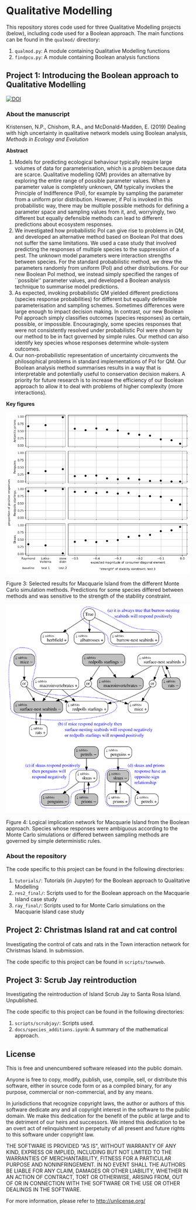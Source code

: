 # Qualitative Modelling

This repository stores code used for three Qualitative Modelling projects (below),
including code used for a Boolean approach.
The main functions can be found in the `qualmod/` directory:
1. `qualmod.py`: A module containing Qualitative Modelling functions 
2. `findpcu.py`: A module containing Boolean analysis functions

## Project 1: Introducing the Boolean approach to Qualitative Modelling

[![DOI](https://zenodo.org/badge/36830558.svg)](https://zenodo.org/badge/latestdoi/36830558)

### About the manuscript

Kristensen, N.P., Chishom, R.A., and McDonald-Madden, E. (2019) Dealing with high uncertainty in qualitative network
models using Boolean analysis, *Methods in Ecology and Evolution*

**Abstract**

1. Models for predicting ecological behaviour typically require large volumes of data for parameterisation, which is a problem because data are scarce.  Qualitative modelling (QM) provides an alternative by exploring the entire range of possible parameter values.  When a parameter value is completely unknown, QM typically invokes the Principle of Indifference (PoI), for example by sampling the parameter from a uniform prior distribution.  However, if PoI is invoked in this probabilistic way, there may be multiple possible methods for defining a parameter space and sampling values from it, and, worryingly, two different but equally defensible methods can lead to different predictions about ecosystem responses.
1. We investigated how probabilistic PoI can give rise to problems in QM, and developed an alternative method based on Boolean PoI that does not suffer the same limitations.  We used a case study that involved predicting the responses of multiple species to the suppression of a pest.  The unknown model parameters were interaction strengths between species.  For the standard probabilistic method, we drew the parameters randomly from uniform (PoI) and other distributions.  For our new Boolean PoI method, we instead simply specified the ranges of ``possible'' parameter values, and developed a Boolean analysis technique to summarise model predictions.
1. As expected, invoking probabilistic QM yielded different predictions (species response probabilities) for different but equally defensible parameterisation and sampling schemes.  Sometimes differences were large enough to impact decision making.  In contrast, our new Boolean PoI approach simply classifies outcomes (species responses) as certain, possible, or impossible.  Encouragingly, some species responses that were not consistently resolved under probabilistic PoI were shown by our method to be in fact governed by simple rules.  Our method can also identify key species whose responses determine whole-system outcomes.
1. Our non-probabilistic representation of uncertainty circumvents the philosophical problems in standard implementations of PoI for QM.  Our Boolean analysis method summarises results in a way that is interpretable and potentially useful to conservation decision makers.  A priority for future research is to increase the efficiency of our Boolean approach to allow it to deal with problems of higher complexity (more interactions).

**Key figures**

![Figure 3](https://raw.githubusercontent.com/nadiahpk/qualitative-modelling/master/scripts/ray_final/selected.png)

Figure 3: Selected results for Macquarie Island from the different Monte Carlo simulation methods. Predictions for some species differed between methods and was sensitive to the strength of the stability constraint.

![Figure 4](https://raw.githubusercontent.com/nadiahpk/qualitative-modelling/master/scripts/macq/res2_final/uniques_web1_rabbits_pcus_final_rearrange.png)

Figure 4: Logical implication network for Macquarie Island from the Boolean approach.
Species whose responses were ambiguous according to the Monte Carlo simulations or differed between sampling methods are governed by simple deterministic rules.

### About the repository

The code specific to this project can be found in the following directories:
1. `tutorials/`: Tutorials (in Jupyter) for the Boolean approach to Qualitative Modelling
1. `res2_final/`: Scripts used to for the Boolean approach on the Macquarie Island case study
1. `ray_final/`: Scripts used to for Monte Carlo simulations on the Macquarie Island case study

## Project 2: Christmas Island rat and cat control 

Investigating the control of cats and rats in the Town interaction network for Christmas Island.
In submission.

The code specific to this project can be found in `scripts/townweb`.

## Project 3: Scrub Jay reintroduction

Investigating the reintroduction of Island Scrub Jay to Santa Rosa Island.
Unpublished.

The code specific to this project can be found in the following directories:
1. `scripts/scrubjay/`: Scripts used.
1. `docs/species_additions.ipynb`: A summary of the mathematical approach.

## License

This is free and unencumbered software released into the public domain.

Anyone is free to copy, modify, publish, use, compile, sell, or distribute this software, either in source code form or as a compiled binary, for any purpose, commercial or non-commercial, and by any means.

In jurisdictions that recognize copyright laws, the author or authors of this software dedicate any and all copyright interest in the software to the public domain. We make this dedication for the benefit of the public at large and to the detriment of our heirs and successors. We intend this dedication to be an overt act of relinquishment in perpetuity of all present and future rights to this software under copyright law.

THE SOFTWARE IS PROVIDED "AS IS", WITHOUT WARRANTY OF ANY KIND, EXPRESS OR IMPLIED, INCLUDING BUT NOT LIMITED TO THE WARRANTIES OF MERCHANTABILITY, FITNESS FOR A PARTICULAR PURPOSE AND NONINFRINGEMENT.  IN NO EVENT SHALL THE AUTHORS BE LIABLE FOR ANY CLAIM, DAMAGES OR OTHER LIABILITY, WHETHER IN AN ACTION OF CONTRACT, TORT OR OTHERWISE, ARISING FROM, OUT OF OR IN CONNECTION WITH THE SOFTWARE OR THE USE OR OTHER DEALINGS IN THE SOFTWARE.

For more information, please refer to <http://unlicense.org/>
